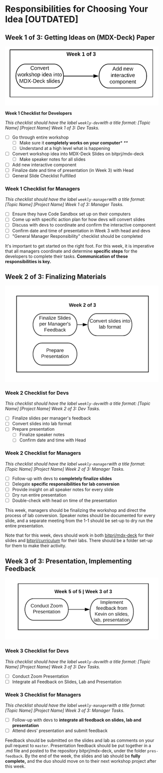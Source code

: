 # Responsibilities for Choosing Your Idea \[OUTDATED\]

## Week 1 of 3: Getting Ideas on \(MDX-Deck\) Paper

![](../../../../.gitbook/assets/workshop-flowchart-page-3.png)

**Week 1 Checklist for Developers**

_This checklist should have the label `weekly-dev`with a title format: \[Topic Name\] \[Project Name\] Week 1 of 3: Dev Tasks._

* [ ] Go through entire workshop
  * [ ] Make sure it **completely works on your computer**\* _\*\*_
  * [ ] Understand at a high level what is happening
* [ ] Convert workshop idea into MDX-Deck Slides on bitprj/mdx-deck
  * [ ] Make speaker notes for all slides
* [ ] Add new interactive component
* [ ] Finalize date and time of presentation \(in Week 3\) with Head
* [ ] General Slide Checklist Fulfilled

### Week 1 Checklist for Managers

_This checklist should have the label `weekly-manager`with a title format: \[Topic Name\] \[Project Name\] Week 1 of 3: Manager Tasks._

* [ ] Ensure they have Code Sandbox set up on their computers
* [ ] Come up with specific action plan for how devs will convert slides
* [ ] Discuss with devs to coordinate and confirm the interactive component
* [ ] Confirm date and time of presentation in Week 3 with head and devs
* [ ] "General Manager Responsibility" checklist should be completed 

It's important to get started on the right foot. For this week, it is imperative that all managers coordinate and determine **specific steps** for the developers to complete their tasks. **Communication of these responsibilities is key.**

## Week 2 of 3: Finalizing Materials

![](../../../../.gitbook/assets/workshop-flowchart-page-4%20%281%29.png)

### Week 2 Checklist for Devs

_This checklist should have the label `weekly-dev`with a title format: \[Topic Name\] \[Project Name\] Week 2 of 3: Dev Tasks._

* [ ] Finalize slides per manager's feedback
* [ ] Convert slides into lab format
* [ ] Prepare presentation
  * [ ] Finalize speaker notes
  * [ ] Confirm date and time with Head

### Week 2 Checklist for Managers

_This checklist should have the label `weekly-manager`with a title format: \[Topic Name\] \[Project Name\] Week 2 of 3: Manager Tasks._

* [ ] Follow-up with devs to **completely finalize slides**
* [ ] Delegate **specific responsibilities for lab conversion**
* [ ] Provide insight on all speaker notes for every slide
* [ ] Dry run entire presentation 
* [ ] Double-check with head on time of the presentation

This week, managers should be finalizing the workshop and direct the process of lab conversion. Speaker notes should be documented for every slide, and a separate meeting from the 1-1 should be set-up to dry run the entire presentation.

Note that for this week, devs should work in both [bitprj/mdx-deck](https://github.com/bitprj/mdx-deck) for their slides and [bitprj/curriculum](https://github.com/bitprj/curriculum) for their labs. There should be a folder set-up for them to make their activity.

## Week 3 of 3: Presentation, Implementing Feedback

![](../../../../.gitbook/assets/workshop-flowchart-page-5.png)

### Week 3 Checklist for Devs

_This checklist should have the label `weekly-dev`with a title format: \[Topic Name\] \[Project Name\] Week 3 of 3: Dev Tasks._

* [ ] Conduct Zoom Presentation
* [ ] Integrate all Feedback on Slides, Lab and Presentation

### Week 3 Checklist for Managers

_This checklist should have the label `weekly-manager`with a title format: \[Topic Name\] \[Project Name\] Week 3 of 3: Manager Tasks._

* [ ] Follow-up with devs to **integrate all feedback on slides, lab and presentation**
* [ ] Attend devs' presentation and submit feedback

Feedback should be submitted on the slides and lab as comments on your pull request to `master`. Presentation feedback should be put together in a .md file and posted to the repository bitprj/mdx-deck, under the folder `pres-feedback`. By the end of the week, the slides and lab should be **fully complete,** and the duo should move on to their next workshop project after this week.

